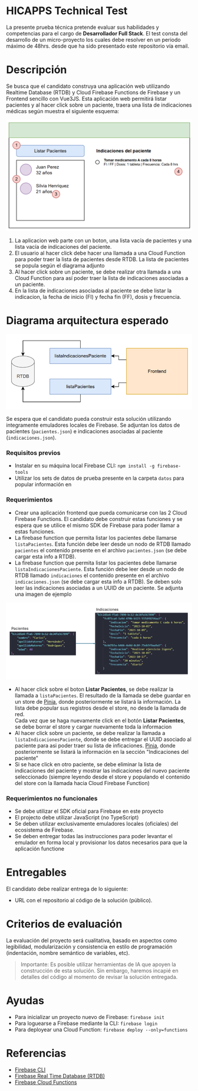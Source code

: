 # HICAPPS Technical Test

La presente prueba técnica pretende evaluar sus habilidades y competencias para el cargo de **Desarrollador Full Stack**.
El test consta del desarrollo de un micro-proyecto los cuales debe resolver en un periodo máximo de 48hrs. desde que ha sido presentado este repositorio vía email.

# Descripción
Se busca que el candidato construya una aplicación web utilizando Realtime Database (RTDB) y Cloud Firebase Functions de Firebase y un Frontend sencillo con Vue3JS. Esta aplicación web permitirá listar pacientes y al hacer click sobre un paciente, traera una lista de indicaciones médicas según muestra el siguiente esquema:

![Fig2](02.png)

1. La aplicacion web parte con un boton, una lista vacía de pacientes y una lista vacía de indicaciones del paciente.
2. El usuario al hacer click debe hacer una llamada a una Cloud Function para poder traer la lista de pacientes desde RTDB. La lista de pacientes se popula según el diagrama adjunto
3. Al hacer click sobre un paciente, se debe realizar otra llamada a una Cloud Function para así poder traer la lista de indicaciones asociadas a un paciente.
4. En la lista de indicaciones asociadas al paciente se debe listar la indicacion, la fecha de inicio (FI) y fecha fin (FF), dosis y frecuencia.

# Diagrama arquitectura esperado
![Fig1](01.png)

Se espera que el candidato pueda construir esta solución utilizando integramente emuladores locales de Firebase. Se adjuntan los datos de pacientes (`pacientes.json`) e indicaciones asociadas al paciente (`indicaciones.json`).

### Requisitos previos
* Instalar en su máquina local Firebase CLI: `npm install -g firebase-tools`
* Utilizar los sets de datos de prueba presente en la carpeta `datos` para popular información en

### Requerimientos 
* Crear una aplicación frontend que pueda comunicarse con las 2 Cloud Firebase Functions. El candidato debe construir estas funciones y se espera que se utilice el mismo SDK de Firebase para poder llamar a estas funciones.
* La firebase function que permita listar los pacientes debe llamarse `listaPacientes`. Esta función debe leer desde un nodo de RTDB llamado `pacientes` el contenido presente en el archivo `pacientes.json` (se debe cargar esta info a RTDB).
* La firebase function que permita listar los pacientes debe llamarse `listaIndicacionesPaciente`. Esta función debe leer desde un nodo de RTDB llamado `indicaciones` el contenido presente en el archivo `indicaciones.json` (se debe cargar esta info a RTDB). Se deben solo leer las indicaciones asociadas a un UUID de un paciente. Se adjunta una imagen de ejemplo

![Fig3](03.png)

* Al hacer click sobre el boton **Listar Pacientes**, se debe realizar la llamada a `listaPacientes`. El resultado de la llamada se debe guardar en un store de [Pinia](https://pinia.vuejs.org/), donde posteriormente se listará la información. La lista debe popular sus registros desde el store, no desde la llamada de red.  
Cada vez que se haga nuevamente click en el botón **Listar Pacientes**, se debe borrar el store y cargar nuevamente toda la informacion
* Al hacer click sobre un paciente, se debe realizar la llamada a `listaIndicacionesPaciente`, donde se debe entregar el UUID asociado al paciente para asi poder traer su lista de inficaciones. [Pinia](https://pinia.vuejs.org/), donde posteriormente se listará la información en la sección "Indicaciones del paciente"
* Si se hace click en otro paciente, se debe eliminar la lista de indicaciones del paciente y mostrar las indicaciones del nuevo paciente seleccionado (siempre leyendo desde el store y populando el contenido del store con la llamada hacia Cloud Firebase Function)


### Requerimientos no funcionales
* Se debe utilizar el SDK oficial para Firebase en este proyecto
* El projecto debe utilizar JavaScript (no TypeScript)
* Se deben utilizar exclusivamente emuladores locales (oficiales) del ecosistema de Firebase.
* Se deben entregar todas las instrucciones para poder levantar el emulador en forma local y provisionar los datos necesarios para que la aplicación functione

# Entregables
El candidato debe realizar entrega de lo siguiente:
* URL con el repositorio al código de la solución (público).

# Criterios de evaluación
La evaluación del proyecto será cualitativa, basado en aspectos como legibilidad, modularización y consistencia en estilo de programación (indentación, nombre semántico de variables, etc).

> Importante: Es posible utilizar herramientas de IA que apoyen la construcción de esta solución. Sin embargo, haremos incapié en detalles del código al momento de revisar la solución entregada.

# Ayudas
* Para inicializar un proyecto nuevo de Firebase: `firebase init`
* Para loguearse a Firebase mediante la CLI: `firebase login`
* Para deployear una Cloud Function: `firebase deploy --only=functions`

# Referencias
* [Firebase CLI](https://firebase.google.com/docs/cli)
* [Firebase Real Time Database (RTDB)](https://firebase.google.com/docs/database?hl=es)
* [Firebase Cloud Functions](https://firebase.google.com/docs/functions)